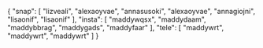{
  "snap": [
    "lizveali",
    "alexaoyvae",
    "annasusoki",
    "alexaoyvae",
    "annagiojni",
    "lisaonif",
    "lisaonif"
  ],
  "insta": [
    "maddywqsx",
    "maddydaam",
    "maddybbrag",
    "maddygads",
    "maddyfaar"
  ],
  "tele": [
    "maddywrt",
    "maddywrt",
    "maddywrt"
  ]
}

